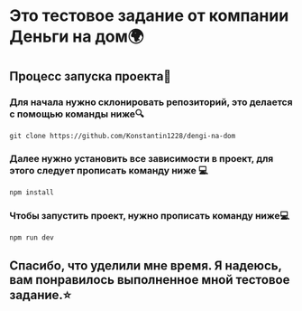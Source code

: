 # Это тестовое задание от компании Деньги на дом🌍

## Процесс запуска проекта🚀

### Для начала нужно склонировать репозиторий, это делается с помощью команды ниже🔍

```
git clone https://github.com/Konstantin1228/dengi-na-dom
```

### Далее нужно установить все зависимости в проект, для этого следует прописать команду ниже 💻

```
npm install
```

### Чтобы запустить проект, нужно прописать команду ниже💻

```
npm run dev
```

## Спасибо, что уделили мне время. Я надеюсь, вам понравилось выполненное мной тестовое задание.⭐️
